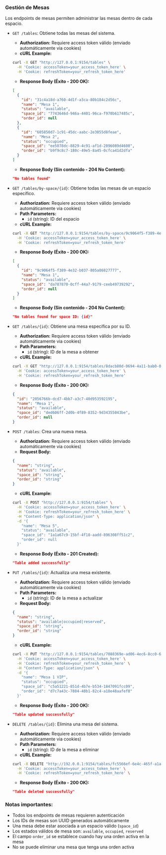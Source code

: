 ### Gestión de Mesas

Los endpoints de mesas permiten administrar las mesas dentro de cada espacio.

- `GET /tables`: Obtiene todas las mesas del sistema.
  - **Authorization:** Requiere access token válido (enviado automáticamente via cookies)
  - **cURL Example:**
  ```bash
  curl -X GET "http://127.0.0.1:9154/tables" \
    -H 'Cookie: accessToken=your_access_token_here' \
    -H 'Cookie: refreshToken=your_refresh_token_here'
  ```
  - **Response Body (Éxito - 200 OK):**
  ```json
  [
    {
      "id": "31c4a18d-a760-4d1f-a3ca-80b184c2d56c",
      "name": "Mesa 1",
      "status": "available",
      "space_id": "7743646d-946a-4401-96ca-f970b617485c",
      "order_id": null
    },
    {
      "id": "605850d7-1c91-45dc-aabc-2e3055d8feae",
      "name": "Mesa 2",
      "status": "occupied",
      "space_id": "ee5078dc-8829-4c91-af1d-2096089d4608",
      "order_id": "b9f9c8c7-180c-49e5-8a45-0cfca41d2dfa"
    }
  ]
  ```
  - **Response Body (Sin contenido - 204 No Content):**
  ```json
  "No tables found"
  ```

- `GET /tables/by-space/{id}`: Obtiene todas las mesas de un espacio específico.
  - **Authorization:** Requiere access token válido (enviado automáticamente via cookies)
  - **Path Parameters:**
    - `id` (string): ID del espacio
  - **cURL Example:**
  ```bash
  curl -X GET "http://127.0.0.1:9154/tables/by-space/9c9064f5-f389-4e32-b037-805a86827777" \
    -H 'Cookie: accessToken=your_access_token_here' \
    -H 'Cookie: refreshToken=your_refresh_token_here'
  ```
  - **Response Body (Éxito - 200 OK):**
  ```json
  [
    {
      "id": "9c9064f5-f389-4e32-b037-805a86827777",
      "name": "Mesa 1",
      "status": "available",
      "space_id": "da787870-0cff-44a7-9179-ceeb49739292",
      "order_id": null
    }
  ]
  ```
  - **Response Body (Sin contenido - 204 No Content):**
  ```json
  "No tables found for space ID: {id}"
  ```

- `GET /tables/{id}`: Obtiene una mesa específica por su ID.
  - **Authorization:** Requiere access token válido (enviado automáticamente via cookies)
  - **Path Parameters:**
    - `id` (string): ID de la mesa a obtener
  - **cURL Example:**
  ```bash
  curl -X GET "http://127.0.0.1:9154/tables/8dacb80d-0694-4a11-bab0-01a877fea66d" \
    -H 'Cookie: accessToken=your_access_token_here' \
    -H 'Cookie: refreshToken=your_refresh_token_here' 
  ```
  - **Response Body (Éxito - 200 OK):**
  ```json
  {
    "id": "2056766b-dcd7-4bb7-a3c7-40d953592195",
    "name": "Mesa 1",
    "status": "available",
    "space_id": "ded606ff-2d0b-4f89-8352-9d34355043be",
    "order_id": null
  }
  ```

- `POST /tables`: Crea una nueva mesa.
  - **Authorization:** Requiere access token válido (enviado automáticamente via cookies)
  - **Request Body:**
  ```json
  {
    "name": "string",
    "status": "available",
    "space_id": "string",
    "order_id": "string"
  }
  ```
  - **cURL Example:**
  ```bash
  curl -X POST "http://127.0.0.1:9154/tables" \
    -H 'Cookie: accessToken=your_access_token_here' \
    -H 'Cookie: refreshToken=your_refresh_token_here' \
    -H "Content-Type: application/json" \
    -d '{
      "name": "Mesa 5",
      "status": "available",
      "space_id": "1a1a67c9-15bf-4f18-aadd-896308ff51c2",
      "order_id": null
    }'
  ```
  - **Response Body (Éxito - 201 Created):**
  ```json
  "Table added successfully"
  ```

- `PUT /tables/{id}`: Actualiza una mesa existente.
  - **Authorization:** Requiere access token válido (enviado automáticamente via cookies)
  - **Path Parameters:**
    - `id` (string): ID de la mesa a actualizar
  - **Request Body:**
  ```json
  {
    "name": "string",
    "status": "available|occupied|reserved",
    "space_id": "string",
    "order_id": "string"
  }
  ```
  - **cURL Example:**
  ```bash
  curl -X PUT "http://127.0.0.1:9154/tables/7088369e-ad06-4ec6-8cc0-68465a395877" \
    -H 'Cookie: accessToken=your_access_token_here' \
    -H 'Cookie: refreshToken=your_refresh_token_here' \
    -H "Content-Type: application/json" \
    -d '{
      "name": "Mesa 1 VIP",
      "status": "occupied",
      "space_id": "c5a51221-851d-4b7e-b534-1847091fcc09",
      "order_id": "d7c7a43c-7884-48b1-82c4-a18e48aafef8"
    }'
  ```
  - **Response Body (Éxito - 200 OK):**
  ```json
  "Table updated successfully"
  ```

- `DELETE /tables/{id}`: Elimina una mesa del sistema.
  - **Authorization:** Requiere access token válido (enviado automáticamente via cookies)
  - **Path Parameters:**
    - `id` (string): ID de la mesa a eliminar
  - **cURL Example:**
  ```bash
  curl -X DELETE "http://192.0.0.1:9154/tables/fc5566ef-6e4c-465f-a1ad-d9ff5dfbb92a" \
    -H 'Cookie: accessToken=your_access_token_here' \
    -H 'Cookie: refreshToken=your_refresh_token_here' \
  ```
  - **Response Body (Éxito - 200 OK):**
  ```json
  "Table deleted successfully"
  ```

### Notas importantes:
- Todos los endpoints de mesas requieren autenticación 
- Los IDs de mesas son UUID generados automáticamente
- Una mesa debe estar asociada a un espacio válido (`space_id`)
- Los estados válidos de mesa son: `available`, `occupied`, `reserved`
- El campo `order_id` se establece cuando hay una orden activa en la mesa
- No se puede eliminar una mesa que tenga una orden activa